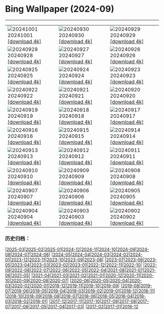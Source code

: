 # Bing Wallpaper (2024-09)
**************

<table><tr><td><img src="https://www.bing.com/th?id=OHR.NationalDay2024_ZH-CN7026189162_1920x1080.jpg" alt="20241001"> 20241001 <a href="https://www.bing.com/th?id=OHR.NationalDay2024_ZH-CN7026189162_UHD.jpg">[download 4k]</a></td><td><img src="https://www.bing.com/th?id=OHR.WalrusNorway_ZH-CN5657804031_1920x1080.jpg" alt="20240930"> 20240930 <a href="https://www.bing.com/th?id=OHR.WalrusNorway_ZH-CN5657804031_UHD.jpg">[download 4k]</a></td><td><img src="https://www.bing.com/th?id=OHR.ConnecticutBridge_ZH-CN4957862425_1920x1080.jpg" alt="20240929"> 20240929 <a href="https://www.bing.com/th?id=OHR.ConnecticutBridge_ZH-CN4957862425_UHD.jpg">[download 4k]</a></td></tr><tr><td><img src="https://www.bing.com/th?id=OHR.FloridaSeashore_ZH-CN4671838639_1920x1080.jpg" alt="20240928"> 20240928 <a href="https://www.bing.com/th?id=OHR.FloridaSeashore_ZH-CN4671838639_UHD.jpg">[download 4k]</a></td><td><img src="https://www.bing.com/th?id=OHR.VeniceAerial_ZH-CN4070720525_1920x1080.jpg" alt="20240927"> 20240927 <a href="https://www.bing.com/th?id=OHR.VeniceAerial_ZH-CN4070720525_UHD.jpg">[download 4k]</a></td><td><img src="https://www.bing.com/th?id=OHR.LittleToucanet_ZH-CN2910262009_1920x1080.jpg" alt="20240926"> 20240926 <a href="https://www.bing.com/th?id=OHR.LittleToucanet_ZH-CN2910262009_UHD.jpg">[download 4k]</a></td></tr><tr><td><img src="https://www.bing.com/th?id=OHR.GiantSequoias_ZH-CN2666897238_1920x1080.jpg" alt="20240925"> 20240925 <a href="https://www.bing.com/th?id=OHR.GiantSequoias_ZH-CN2666897238_UHD.jpg">[download 4k]</a></td><td><img src="https://www.bing.com/th?id=OHR.SkaftafellWaterfall_ZH-CN1766863001_1920x1080.jpg" alt="20240924"> 20240924 <a href="https://www.bing.com/th?id=OHR.SkaftafellWaterfall_ZH-CN1766863001_UHD.jpg">[download 4k]</a></td><td><img src="https://www.bing.com/th?id=OHR.IcebergOtter_ZH-CN0972467238_1920x1080.jpg" alt="20240923"> 20240923 <a href="https://www.bing.com/th?id=OHR.IcebergOtter_ZH-CN0972467238_UHD.jpg">[download 4k]</a></td></tr><tr><td><img src="https://www.bing.com/th?id=OHR.AutumnCumbria_ZH-CN0565958390_1920x1080.jpg" alt="20240922"> 20240922 <a href="https://www.bing.com/th?id=OHR.AutumnCumbria_ZH-CN0565958390_UHD.jpg">[download 4k]</a></td><td><img src="https://www.bing.com/th?id=OHR.MunichBeerfest_ZH-CN0304560562_1920x1080.jpg" alt="20240921"> 20240921 <a href="https://www.bing.com/th?id=OHR.MunichBeerfest_ZH-CN0304560562_UHD.jpg">[download 4k]</a></td><td><img src="https://www.bing.com/th?id=OHR.OcracokeLight_ZH-CN9810840077_1920x1080.jpg" alt="20240920"> 20240920 <a href="https://www.bing.com/th?id=OHR.OcracokeLight_ZH-CN9810840077_UHD.jpg">[download 4k]</a></td></tr><tr><td><img src="https://www.bing.com/th?id=OHR.ElbowRiver_ZH-CN9580175593_1920x1080.jpg" alt="20240919"> 20240919 <a href="https://www.bing.com/th?id=OHR.ElbowRiver_ZH-CN9580175593_UHD.jpg">[download 4k]</a></td><td><img src="https://www.bing.com/th?id=OHR.GujoHachiman_ZH-CN9192289658_1920x1080.jpg" alt="20240918"> 20240918 <a href="https://www.bing.com/th?id=OHR.GujoHachiman_ZH-CN9192289658_UHD.jpg">[download 4k]</a></td><td><img src="https://www.bing.com/th?id=OHR.MidAutumnFestival2024_ZH-CN9096556094_1920x1080.jpg" alt="20240917"> 20240917 <a href="https://www.bing.com/th?id=OHR.MidAutumnFestival2024_ZH-CN9096556094_UHD.jpg">[download 4k]</a></td></tr><tr><td><img src="https://www.bing.com/th?id=OHR.SunriseWallabies_ZH-CN8725891401_1920x1080.jpg" alt="20240916"> 20240916 <a href="https://www.bing.com/th?id=OHR.SunriseWallabies_ZH-CN8725891401_UHD.jpg">[download 4k]</a></td><td><img src="https://www.bing.com/th?id=OHR.CalabriaPeperoncino_ZH-CN8603617212_1920x1080.jpg" alt="20240915"> 20240915 <a href="https://www.bing.com/th?id=OHR.CalabriaPeperoncino_ZH-CN8603617212_UHD.jpg">[download 4k]</a></td><td><img src="https://www.bing.com/th?id=OHR.RapaNuiSunrise_ZH-CN1220508877_1920x1080.jpg" alt="20240914"> 20240914 <a href="https://www.bing.com/th?id=OHR.RapaNuiSunrise_ZH-CN1220508877_UHD.jpg">[download 4k]</a></td></tr><tr><td><img src="https://www.bing.com/th?id=OHR.PointReyes_ZH-CN7781514086_1920x1080.jpg" alt="20240913"> 20240913 <a href="https://www.bing.com/th?id=OHR.PointReyes_ZH-CN7781514086_UHD.jpg">[download 4k]</a></td><td><img src="https://www.bing.com/th?id=OHR.DolphinReunion_ZH-CN7681290861_1920x1080.jpg" alt="20240912"> 20240912 <a href="https://www.bing.com/th?id=OHR.DolphinReunion_ZH-CN7681290861_UHD.jpg">[download 4k]</a></td><td><img src="https://www.bing.com/th?id=OHR.EltzCastle_ZH-CN7586749377_1920x1080.jpg" alt="20240911"> 20240911 <a href="https://www.bing.com/th?id=OHR.EltzCastle_ZH-CN7586749377_UHD.jpg">[download 4k]</a></td></tr><tr><td><img src="https://www.bing.com/th?id=OHR.BridgeLisbon_ZH-CN6877671644_1920x1080.jpg" alt="20240910"> 20240910 <a href="https://www.bing.com/th?id=OHR.BridgeLisbon_ZH-CN6877671644_UHD.jpg">[download 4k]</a></td><td><img src="https://www.bing.com/th?id=OHR.IguazuRainbow_ZH-CN6524347982_1920x1080.jpg" alt="20240909"> 20240909 <a href="https://www.bing.com/th?id=OHR.IguazuRainbow_ZH-CN6524347982_UHD.jpg">[download 4k]</a></td><td><img src="https://www.bing.com/th?id=OHR.Canigou_ZH-CN6145410455_1920x1080.jpg" alt="20240908"> 20240908 <a href="https://www.bing.com/th?id=OHR.Canigou_ZH-CN6145410455_UHD.jpg">[download 4k]</a></td></tr><tr><td><img src="https://www.bing.com/th?id=OHR.SantaCruzHummer_ZH-CN5448262039_1920x1080.jpg" alt="20240907"> 20240907 <a href="https://www.bing.com/th?id=OHR.SantaCruzHummer_ZH-CN5448262039_UHD.jpg">[download 4k]</a></td><td><img src="https://www.bing.com/th?id=OHR.GlenariffPark_ZH-CN4667558707_1920x1080.jpg" alt="20240906"> 20240906 <a href="https://www.bing.com/th?id=OHR.GlenariffPark_ZH-CN4667558707_UHD.jpg">[download 4k]</a></td><td><img src="https://www.bing.com/th?id=OHR.TIFF2024_ZH-CN4896695918_1920x1080.jpg" alt="20240905"> 20240905 <a href="https://www.bing.com/th?id=OHR.TIFF2024_ZH-CN4896695918_UHD.jpg">[download 4k]</a></td></tr><tr><td><img src="https://www.bing.com/th?id=OHR.DuskyOwls_ZH-CN4729762831_1920x1080.jpg" alt="20240904"> 20240904 <a href="https://www.bing.com/th?id=OHR.DuskyOwls_ZH-CN4729762831_UHD.jpg">[download 4k]</a></td><td><img src="https://www.bing.com/th?id=OHR.AlpineLakes_ZH-CN4537389724_1920x1080.jpg" alt="20240903"> 20240903 <a href="https://www.bing.com/th?id=OHR.AlpineLakes_ZH-CN4537389724_UHD.jpg">[download 4k]</a></td><td><img src="https://www.bing.com/th?id=OHR.BuracodasAraras_ZH-CN3881985508_1920x1080.jpg" alt="20240902"> 20240902 <a href="https://www.bing.com/th?id=OHR.BuracodasAraras_ZH-CN3881985508_UHD.jpg">[download 4k]</a></td></tr></table>

### 历史归档：

|[2025-03](/../2025-03/2025-03.md)|[2025-02](/../2025-02/2025-02.md)|[2025-01](/../2025-01/2025-01.md)|[2024-12](/../2024-12/2024-12.md)|[2024-11](/../2024-11/2024-11.md)|[2024-10](/../2024-10/2024-10.md)|[2024-09](/2024-09.md)|[2024-08](/../2024-08/2024-08.md)|[2024-07](/../2024-07/2024-07.md)|[2024-06](/../2024-06/2024-06.md)|
|[2024-05](/../2024-05/2024-05.md)|[2024-04](/../2024-04/2024-04.md)|[2024-03](/../2024-03/2024-03.md)|[2024-02](/../2024-02/2024-02.md)|[2024-01](/../2024-01/2024-01.md)|[2023-12](/../2023-12/2023-12.md)|[2023-11](/../2023-11/2023-11.md)|[2023-10](/../2023-10/2023-10.md)|[2023-09](/../2023-09/2023-09.md)|[2023-08](/../2023-08/2023-08.md)|
|[2023-07](/../2023-07/2023-07.md)|[2023-06](/../2023-06/2023-06.md)|[2023-05](/../2023-05/2023-05.md)|[2023-04](/../2023-04/2023-04.md)|[2023-03](/../2023-03/2023-03.md)|[2023-02](/../2023-02/2023-02.md)|[2023-01](/../2023-01/2023-01.md)|[2022-12](/../2022-12/2022-12.md)|[2022-11](/../2022-11/2022-11.md)|[2022-10](/../2022-10/2022-10.md)|
|[2022-09](/../2022-09/2022-09.md)|[2022-08](/../2022-08/2022-08.md)|[2022-07](/../2022-07/2022-07.md)|[2022-06](/../2022-06/2022-06.md)|[2022-05](/../2022-05/2022-05.md)|[2022-04](/../2022-04/2022-04.md)|[2021-08](/../2021-08/2021-08.md)|[2021-07](/../2021-07/2021-07.md)|[2021-06](/../2021-06/2021-06.md)|[2021-05](/../2021-05/2021-05.md)|
|[2021-04](/../2021-04/2021-04.md)|[2021-03](/../2021-03/2021-03.md)|[2021-02](/../2021-02/2021-02.md)|[2021-01](/../2021-01/2021-01.md)|[2020-12](/../2020-12/2020-12.md)|[2020-11](/../2020-11/2020-11.md)|[2020-10](/../2020-10/2020-10.md)|[2020-09](/../2020-09/2020-09.md)|[2020-08](/../2020-08/2020-08.md)|[2020-07](/../2020-07/2020-07.md)|
|[2020-06](/../2020-06/2020-06.md)|[2020-05](/../2020-05/2020-05.md)|[2020-04](/../2020-04/2020-04.md)|[2020-03](/../2020-03/2020-03.md)|[2020-02](/../2020-02/2020-02.md)|[2020-01](/../2020-01/2020-01.md)|[2019-12](/../2019-12/2019-12.md)|[2019-11](/../2019-11/2019-11.md)|[2019-10](/../2019-10/2019-10.md)|[2019-09](/../2019-09/2019-09.md)|
|[2019-08](/../2019-08/2019-08.md)|[2019-07](/../2019-07/2019-07.md)|[2019-06](/../2019-06/2019-06.md)|[2019-05](/../2019-05/2019-05.md)|[2019-04](/../2019-04/2019-04.md)|[2019-03](/../2019-03/2019-03.md)|[2019-02](/../2019-02/2019-02.md)|[2019-01](/../2019-01/2019-01.md)|[2018-12](/../2018-12/2018-12.md)|[2018-11](/../2018-11/2018-11.md)|
|[2018-10](/../2018-10/2018-10.md)|[2018-09](/../2018-09/2018-09.md)|[2018-08](/../2018-08/2018-08.md)|[2018-07](/../2018-07/2018-07.md)|[2018-06](/../2018-06/2018-06.md)|[2018-05](/../2018-05/2018-05.md)|[2018-04](/../2018-04/2018-04.md)|[2018-03](/../2018-03/2018-03.md)|[2018-02](/../2018-02/2018-02.md)|[2018-01](/../2018-01/2018-01.md)|
|[2017-12](/../2017-12/2017-12.md)|[2017-11](/../2017-11/2017-11.md)|[2017-10](/../2017-10/2017-10.md)|[2017-09](/../2017-09/2017-09.md)|[2017-08](/../2017-08/2017-08.md)|[2017-07](/../2017-07/2017-07.md)|[2017-06](/../2017-06/2017-06.md)|[2017-05](/../2017-05/2017-05.md)|[2017-04](/../2017-04/2017-04.md)|[2017-03](/../2017-03/2017-03.md)|
|[2017-02](/../2017-02/2017-02.md)|[2017-01](/../2017-01/2017-01.md)|[2016-12](/../2016-12/2016-12.md)
